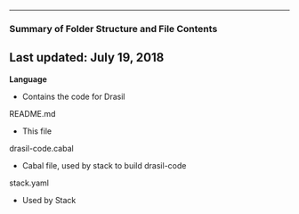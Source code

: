 --------------------------------------------------
### Summary of Folder Structure and File Contents
Last updated: July 19, 2018
--------------------------------------------------

**Language**
  - Contains the code for Drasil
 
README.md
  - This file

drasil-code.cabal
  - Cabal file, used by stack to build drasil-code

stack.yaml
  - Used by Stack